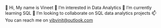 👋 Hi, My name is Vineet
 👀 I’m interested in Data Analytics
 🌱 I’m currently learning SQL
 💞️ I’m looking to collaborate on SQL data analytics projects
 📫 You can reach me on vibvinit@outlook.com

<!---
vibvinit/vibvinit is a ✨ special ✨ repository because its `README.md` (this file) appears on your GitHub profile.
You can click the Preview link to take a look at your changes.
--->
